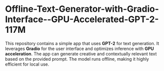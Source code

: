 # Offline-Text-Generator-with-Gradio-Interface--GPU-Accelerated-GPT-2-117M
This repository contains a simple app that uses **GPT-2** for text generation. It leverages **Gradio** for the user interface and optimizes inference with **GPU acceleration**. The app can generate creative and contextually relevant text based on the provided prompt. The model runs offline, making it highly efficient for local use.
